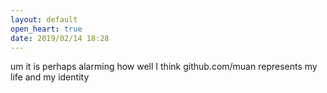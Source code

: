 ```yaml
---
layout: default
open_heart: true
date: 2019/02/14 18:28
---
```


um it is perhaps alarming how well I think github.com/muan represents my life and my identity
